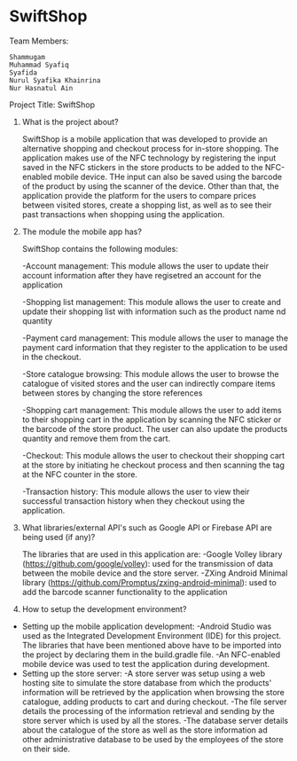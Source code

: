 # SwiftShop

Team Members:

	Shammugam
	Muhammad Syafiq
	Syafida
	Nurul Syafika Khainrina
	Nur Hasnatul Ain 

Project Title: SwiftShop

1. What is the project about?

	SwiftShop is a mobile application that was developed to provide an alternative shopping and checkout process for in-store shopping. The    application makes use of the NFC technology by registering the input saved in the NFC stickers in the store products to be added to the NFC-enabled mobile device. THe input can also be saved using the barcode of the product by using the scanner of the device. Other than that, the application provide the platform for the users to compare prices between visited stores, create a shopping list, as well as to see their past transactions when shopping using the application.
  
2. The module the mobile app has?

	 SwiftShop contains the following modules:

	-Account management: This module allows the user to update their account information after they have regisetred an account for the    application

	-Shopping list management: This module allows the user to create and update their shopping list with information such as the product name nd quantity

	-Payment card management: This module allows the user to manage the payment card information that they register to the application to be used in the checkout.

	-Store catalogue browsing: This module allows the user to browse the catalogue of visited stores and the user can indirectly compare items between stores by changing the store references

	-Shopping cart management: This module allows the user to add items to their shopping cart in the application by scanning the NFC sticker or the barcode of the store product. The user can also update the products quantity and remove them from the cart.

	-Checkout: This module allows the user to checkout their shopping cart at the store by initiating he checkout process and then scanning the tag at the NFC counter in the store.

	-Transaction history: This module allows the user to view their successful transaction history when they checkout using the application.
  
3. What libraries/external API's such as Google API or Firebase API are being used (if any)?

	 The libraries that are used in this application are:
	-Google Volley library (https://github.com/google/volley): used for the transmission of data between the mobile device and the store server.
	-ZXing Android Minimal library (https://github.com/Promptus/zxing-android-minimal): used to add the barcode scanner functionality to the application
  
 4. How to setup the development environment?
 
 - Setting up the mobile application development:
    -Android Studio was used as the Integrated Development Environment (IDE) for this project. The libraries that have been mentioned above have   to be imported into the project by declaring them in the build.gradle file. 
    -An NFC-enabled mobile device was used to test the application during development.
 - Setting up the store server:
    -A store server was setup using a web hosting site to simulate the store database from which the products' information will be retrieved by the application when browsing the store catalogue, adding products to cart and during checkout.
    -The file server details the processing of the information retrieval and sending by the store server which is used by all the stores.
    -The database server details about the catalogue of the store as well as the store information ad other administrative database to be used by the employees of the store on their side.
  
